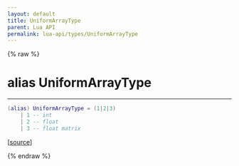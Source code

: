 ```yaml
---
layout: default
title: UniformArrayType
parent: Lua API
permalink: lua-api/types/UniformArrayType
---
```


{% raw %}

# alias UniformArrayType
---



```lua
(alias) UniformArrayType = (1|2|3)
    | 1 -- int
    | 2 -- float
    | 3 -- float matrix

```




[<a href="https://github.com/beyond-all-reason/RecoilEngine/blob/b29554ca8a91605fa235eafe60ad740783359665/rts/Lua/LuaShaders.cpp#L1149-L1154" target="_blank">source</a>]


{% endraw %}